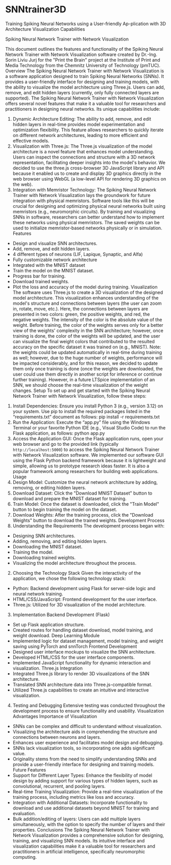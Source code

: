 # SNNtrainer3D
Training Spiking Neural Networks using a User-friendly Ap-plication with 3D Architecture Visualization Capabilities

Spiking Neural Network Trainer with Network Visualization

This document outlines the features and functionality of the Spiking Neural Network Trainer with Network Visualization software created by Dr.-Ing. Sorin Liviu Jurj for the "Print the Brain" project at the Institute of Print and Media Technology from the Chemnitz University of Technology (pmTUC).
Overview
The Spiking Neural Network Trainer with Network Visualization is a software application designed to train Spiking Neural Networks (SNNs). It provides a user-friendly interface for designing and training models, with the ability to visualize the model architecture using Three.js. Users can add, remove, and edit hidden layers (currently, only fully connected layers are supported).
The Spiking Neural Network Trainer with Network Visualization offers several novel features that make it a valuable tool for researchers and practitioners in designing neural networks. Its unique capabilities include:
1. Dynamic Architecture Editing: The ability to add, remove, and edit hidden layers in real-time provides model experimentation and optimization flexibility. This feature allows researchers to quickly iterate on different network architectures, leading to more efficient and effective models.
2. Visualization with Three.js: The Three.js visualization of the model architecture is a novel feature that enhances model understanding. Users can inspect the connections and structure with a 3D network representation, facilitating deeper insights into the model's behavior. We decided to use the three.js cross-browser 3D JavaScript library and API because it enabled us to create and display 3D graphics directly in the web browser using WebGL (a low-level API for rendering 3D graphics on the web).
3. Integration with Memristor Technology: The Spiking Neural Network Trainer with Network Visualization lays the groundwork for future integration with physical memristors. Software tools like this will be crucial for designing and optimizing physical neural networks built using memristors (e.g., neuromorphic circuits). By training and visualizing SNNs in software, researchers can better understand how to implement these networks using physical memristors. The saved weights can be used to initialize memristor-based networks physically or in simulation.
Features
- Design and visualize SNN architectures.
- Add, remove, and edit hidden layers.
- 4 different types of neurons (LIF, Lapique, Synaptic, and Alfa)
- Fully customizable network architecture
- Integrated with the MNIST dataset
- Train the model on the MNIST dataset.
- Progress bar for training.
- Download trained weights.
- Plot the loss and accuracy of the model during training.
Visualization
The software uses Three.js to create a 3D visualization of the designed model architecture. This visualization enhances understanding of the model's structure and connections between layers (the user can zoom in, rotate, move, etc.). 
Here, the connections between layers are presented in two colors: green, the positive weights, and red, the negative weights. The intensity of the color is the absolute value of the weight. Before training, the color of the weights serves only for a better view of the weights' complexity in the SNN architecture; however, once training is done, the color of the weights will be updated, and the user can visualize the final weight colors that contributed to the resulted accuracy on the specific dataset it was trained on (e.g., MNIST).
Note: the weights could be updated automatically in real-time during training as well; however, due to the huge number of weights, performance will be impacted considerably, and for this reason, we decided to update them only once training is done (once the weights are downloaded, the user could use them directly in another script for inference or continue further training). However, in a future LTSpice implementation of an SNN, we should choose the real-time visualization of the weight changes.
Setup
To set up and get started with the Spiking Neural Network Trainer with Network Visualization, follow these steps:
1. Install Dependencies: Ensure you install Python 3 (e.g., version 3.12) on your system. Use pip to install the required packages listed in the “requirements.txt” document as follows:
pip install -r requirements.txt
2. Run the Application: Execute the “app.py” file using the Windows Terminal or your favorite Python IDE (e.g., Visual Studio Code) to run the Flask application, as follows:
python app.py
3. Access the Application GUI: Once the Flask application runs, open your web browser and go to the provided link (typically `http://localhost:5000`) to access the Spiking Neural Network Trainer with Network Visualization software. We implemented our software GUI using the Flask Python backend framework because it is lightweight and simple, allowing us to prototype research ideas faster. It is also a popular framework among researchers for building web applications.
Usage
1. Design Model: Customize the neural network architecture by adding, removing, or editing hidden layers.
2. Download Dataset: Click the "Download MNIST Dataset" button to download and prepare the MNIST dataset for training.
3. Train Model: Once the dataset is downloaded, click the "Train Model" button to begin training the model on the dataset.
4. Download Weights: After the training process, click the "Download Weights" button to download the trained weights.
Development Process
 1. Understanding the Requirements
The development process began with:
- Designing SNN architectures.
- Adding, removing, and editing hidden layers.
- Downloading the MNIST dataset.
- Training the model.
- Downloading trained weights.
- Visualizing the model architecture throughout the process.
2. Choosing the Technology Stack
Given the interactivity of the application, we chose the following technology stack:
- Python: Backend development using Flask for server-side logic and neural network training.
- HTML/CSS/JavaScript: Frontend development for the user interface.
- Three.js: Utilized for 3D visualization of the model architecture.
3. Implementation
Backend Development (Flask)
- Set up Flask application structure.
- Created routes for handling dataset download, model training, and weight download.
Deep Learning Module
- Implemented logic for dataset management, model training, and weight saving using PyTorch and snnTorch
Frontend Development
- Designed user interface mockups to visualize the SNN architecture.
- Developed HTML/CSS for the user interface components.
- Implemented JavaScript functionality for dynamic interaction and visualization.
Three.js Integration
- Integrated Three.js library to render 3D visualizations of the SNN architecture.
- Translated SNN architecture data into Three.js-compatible format.
- Utilized Three.js capabilities to create an intuitive and interactive visualization.
4. Testing and Debugging
Extensive testing was conducted throughout the development process to ensure functionality and usability.
Visualization Advantages
Importance of Visualization
- SNNs can be complex and difficult to understand without visualization.
- Visualizing the architecture aids in comprehending the structure and connections between neurons and layers.
- Enhances user experience and facilitates model design and debugging.
- SNNs lack visualization tools, so incorporating one adds significant value.
- Originality stems from the need to simplify understanding SNNs and provide a user-friendly interface for designing and training models.
Future Features
- Support for Different Layer Types: Enhance the flexibility of model design by adding support for various types of hidden layers, such as convolutional, recurrent, and pooling layers.
- Real-time Training Visualization: Provide a real-time visualization of the training process, including metrics like loss and accuracy.
- Integration with Additional Datasets: Incorporate functionality to download and use additional datasets beyond MNIST for training and evaluation.
- Bulk addition/editing of layers: Users can add multiple layers simultaneously, with the option to specify the number of layers and their properties.
Conclusions
The Spiking Neural Network Trainer with Network Visualization provides a comprehensive solution for designing, training, and visualizing SNN models. Its intuitive interface and visualization capabilities make it a valuable tool for researchers and practitioners in artificial intelligence, specifically neuromorphic computing.


